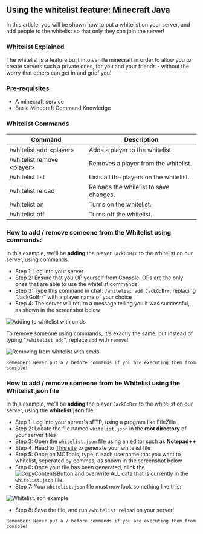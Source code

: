 ## Using the whitelist feature: Minecraft Java
In this article, you will be shown how to put a whitelist on your server, and add people to the whitelist so that only they can join the server!

### Whitelist Explained
The whitelist is a feature built into vanilla minecraft in order to allow you to create servers such a private ones, for you and your friends - without the worry that others can get in and grief you!

### Pre-requisites
- A minecraft service
- Basic Minecraft Command Knowledge

### Whitelist Commands

| Command | Description |
| --- | --- |
| /whitelist add \<player\>| Adds a player to the whitelist. |
| /whitelist remove \<player\> | Removes a player from the whitelist. |
| /whitelist list | Lists all the players on the whitelist. |
| /whitelist reload | Reloads the whilelist to save changes. |
| /whitelist on | Turns on the whitelist.|
| /whitelist off | Turns off the whitelist.|

### How to add / remove someone from the Whitelist using commands:
In this example, we'll be __adding__ the player `JackGoBrr` to the whitelist on our server, using commands.
- Step 1: Log into your server
- Step 2: Ensure that you OP yourself from Console. OPs are the only ones that are able to use the whitelist commands.
- Step 3: Type this command in chat: `/whitelist add JackGoBrr`, replacing "JackGoBrr" with a player name of your choice
- Step 4: The server will return a message telling you it was successful, as shown in the screenshot below

![Adding to whitelist with cmds](https://versatilenode-kb.kawaiicdn.com/assets/images/whitelist-command-adding.png?_t=1614937614)

To remove someone using commands, it's exactly the same, but instead of typing "`/whitelist add`", replace `add` with `remove`!

![Removing from whitelist with cmds](https://versatilenode-kb.kawaiicdn.com/assets/images/whitelist-command-removing.png?_t=1614937610)

```Remember: Never put a / before commands if you are executing them from console!```

### How to add / remove someone from he Whitelist using the Whitelist.json file
In this example, we'll be __adding__ the player `JackGoBrr` to the whitelist on our server, using the **whitelist.json** file.
- Step 1: Log into your server's sFTP, using a program like FileZilla
- Step 2: Locate the file named `whitelist.json` in the __root directory__ of your server files
- Step 3: Open the `whitelist.json` file using an editor such as **Notepad++**
- Step 4: Head to [This site](https://mctools.org/whitelist-creator) to generate your whitelist file
- Step 5: Once on MCTools, type in each username that you want to whitelist, seperated by commas, as shown in the screenshot below
- Step 6: Once your file has been generated, click the ![CopyContentsButton](https://versatilenode-kb.kawaiicdn.com/assets/images/copy-whitelist-button.png?_t=1614938128) and overwrite ALL data that is currently in the `whitelist.json` file.
- Step 7: Your `whitelist.json` file must now look something like this:

![Whitelist.json example](https://versatilenode-kb.kawaiicdn.com/assets/images/whitelist-file-example.png?_t=1614938132)

- Step 8: Save the file, and run `/whitelist reload` on your server!

```Remember: Never put a / before commands if you are executing them from console!```
